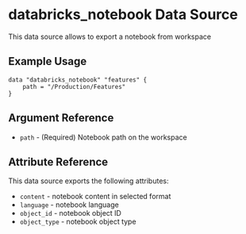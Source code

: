 # databricks_notebook Data Source

This data source allows to export a notebook from workspace

## Example Usage

```hcl
data "databricks_notebook" "features" {
    path = "/Production/Features"
}
```

## Argument Reference

* `path` - (Required) Notebook path on the workspace

## Attribute Reference

This data source exports the following attributes:

* `content` - notebook content in selected format
* `language` - notebook language
* `object_id` - notebook object ID
* `object_type` - notebook object type
